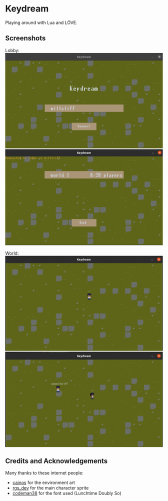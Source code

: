 # Keydream

Playing around with Lua and LÖVE.

## Screenshots

Lobby:
![Keydream Lobby](/assets/keydream_lobby.png)
![Keydream Lobby - Worlds](/assets/keydream_lobby_worlds.png)

World:
![Keydream Game](/assets/keydream_game.png)
![Keydream Game](/assets/keydream_game_multiplayer.png)


## Credits and Acknowledgements

Many thanks to these internet people:
- [cainos](https://cainos.itch.io/) for the environment art
- [rgs_dev](https://rgsdev.itch.io/) for the main character sprite
- [codeman38](https://www.1001fonts.com/users/codeman38/) for the font used (Lunchtime Doubly So)
